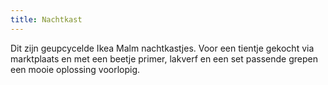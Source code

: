 ```yaml
---
title: Nachtkast
---
```


Dit zijn geupcycelde Ikea Malm nachtkastjes. Voor een tientje gekocht via marktplaats en met een beetje primer, lakverf en een set passende grepen een mooie oplossing voorlopig.